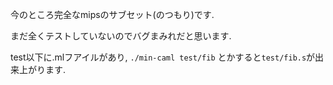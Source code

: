 
今のところ完全なmipsのサブセット(のつもり)です.

まだ全くテストしていないのでバグまみれだと思います.

test以下に.mlフアイルがあり, `./min-caml test/fib` とかすると`test/fib.s`が出来上がります.
